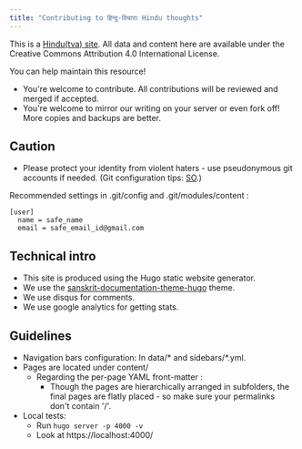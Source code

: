 ```yaml
---
title: "Contributing to हिन्दु-विचाराः Hindu thoughts"
---
```


This is a [Hindu(tva) site](http://hindutva.github.io/). All data and content here are available under the Creative Commons Attribution 4.0 International License.

You can help maintain this resource!
- You're welcome to contribute. All contributions will be reviewed and merged if accepted.
- You're welcome to mirror our writing on your server or even fork off! More copies and backups are better.

## Caution
- Please protect your identity from violent haters - use pseudonymous git accounts if needed. (Git configuration tips: [SO](https://stackoverflow.com/a/45327500/444644).)

Recommended settings in .git/config and .git/modules/content :
```
[user]
  name = safe_name
  email = safe_email_id@gmail.com
```

## Technical intro
- This site is produced using the Hugo static website generator.
- We use the [sanskrit-documentation-theme-hugo](https://sanskrit-coders.github.io/sanskrit-documentation-theme-hugo/) theme.
- We use disqus for comments.
- We use google analytics for getting stats.

## Guidelines
- Navigation bars configuration: In data/* and sidebars/*.yml.
- Pages are located under content/
  - Regarding the per-page YAML front-matter :
      - Though the pages are hierarchically arranged in subfolders, the final pages are flatly placed - so make sure your permalinks don't contain '/'.
- Local tests:
  - Run `hugo server -p 4000 -v`
  - Look at https://localhost:4000/
  
